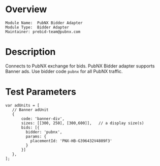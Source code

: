 # Overview

```
Module Name:  PubNX Bidder Adapter
Module Type:  Bidder Adapter
Maintainer: prebid-team@pubnx.com
```

# Description

Connects to PubNX exchange for bids.
PubNX Bidder adapter supports Banner ads.
Use bidder code ```pubnx``` for all PubNX traffic.

# Test Parameters
```
var adUnits = [
   // Banner adUnit
   {
       code: 'banner-div',
       sizes: [[300, 250], [300,600]],   // a display size(s)
       bids: [{
         bidder: 'pubnx',
         params: {
           placementId: 'PNX-HB-G396432V4809F3'
         }
       }]
   },
];
```

